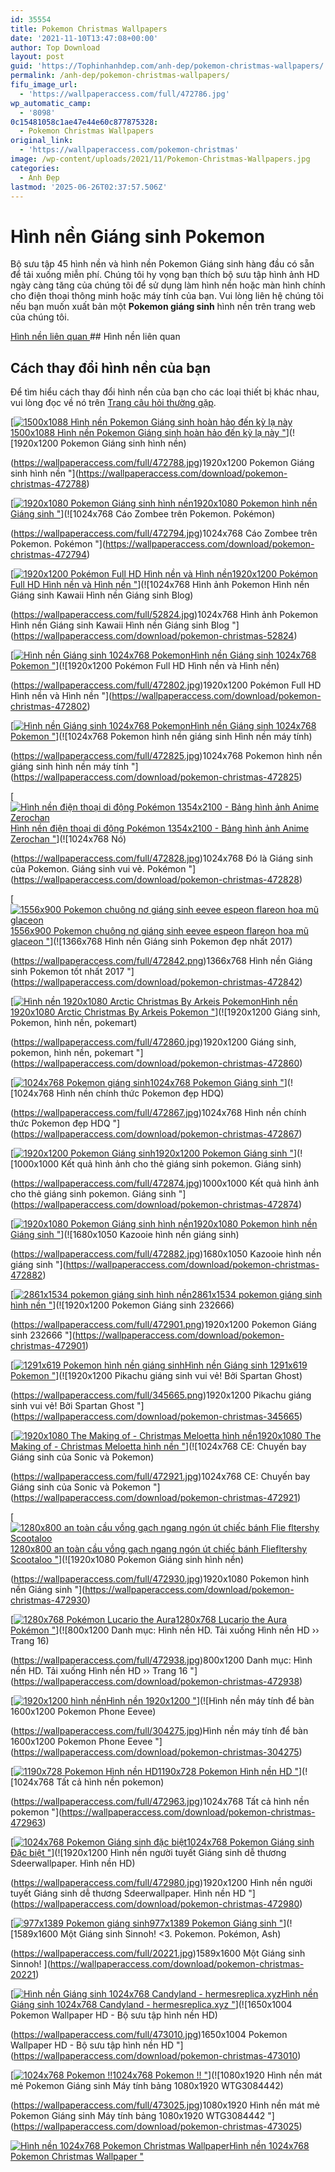 ```yaml
---
id: 35554
title: Pokemon Christmas Wallpapers
date: '2021-11-10T13:47:08+00:00'
author: Top Download
layout: post
guid: 'https://Tophinhanhdep.com/anh-dep/pokemon-christmas-wallpapers/'
permalink: /anh-dep/pokemon-christmas-wallpapers/
fifu_image_url:
  - 'https://wallpaperaccess.com/full/472786.jpg'
wp_automatic_camp:
  - '8098'
0c15481058c1ae47e44e60c877875328:
  - Pokemon Christmas Wallpapers
original_link:
  - 'https://wallpaperaccess.com/pokemon-christmas'
image: /wp-content/uploads/2021/11/Pokemon-Christmas-Wallpapers.jpg
categories:
  - Ảnh Đẹp
lastmod: '2025-06-26T02:37:57.506Z'
---
```

# Hình nền Giáng sinh Pokemon

Bộ sưu tập 45 hình nền và hình nền Pokemon Giáng sinh hàng đầu có sẵn để tải xuống miễn phí. Chúng tôi hy vọng bạn thích bộ sưu tập hình ảnh HD ngày càng tăng của chúng tôi để sử dụng làm hình nền hoặc màn hình chính cho điện thoại thông minh hoặc máy tính của bạn. Vui lòng liên hệ chúng tôi nếu bạn muốn xuất bản một **Pokemon giáng sinh** hình nền trên trang web của chúng tôi.

[Hình nền liên quan ](#related) ## Hình nền liên quan

## Cách thay đổi hình nền của bạn

Để tìm hiểu cách thay đổi hình nền của bạn cho các loại thiết bị khác nhau, vui lòng đọc về nó trên [Trang câu hỏi thường gặp](https://tophinhanhdep.com/faq/).

  
[[![1500x1088 Hình nền Pokemon Giáng sinh hoàn hảo đến kỳ lạ này](https://wallpaperaccess.com/full/472786.jpg)1500x1088 Hình nền Pokemon Giáng sinh hoàn hảo đến kỳ lạ này "](https://wallpaperaccess.com/download/pokemon-christmas-472786)](![1920x1200 Pokemon Giáng sinh hình nền)

(https://wallpaperaccess.com/full/472788.jpg)1920x1200 Pokemon Giáng sinh hình nền "](https://wallpaperaccess.com/download/pokemon-christmas-472788)

[[![1920x1080 Pokemon Giáng sinh hình nền](https://wallpaperaccess.com/full/472791.jpg)1920x1080 Pokemon hình nền Giáng sinh "](https://wallpaperaccess.com/download/pokemon-christmas-472791)](![1024x768 Cáo Zombee trên Pokemon.  Pokémon)

(https://wallpaperaccess.com/full/472794.jpg)1024x768 Cáo Zombee trên Pokemon. Pokémon "](https://wallpaperaccess.com/download/pokemon-christmas-472794)

[[![1920x1200 Pokémon Full HD Hình nền và Hình nền](https://wallpaperaccess.com/full/472799.jpg)1920x1200 Pokémon Full HD Hình nền và Hình nền "](https://wallpaperaccess.com/download/pokemon-christmas-472799)](![1024x768 Hình ảnh Pokemon Hình nền Giáng sinh Kawaii Hình nền Giáng sinh Blog)

(https://wallpaperaccess.com/full/52824.jpg)1024x768 Hình ảnh Pokemon Hình nền Giáng sinh Kawaii Hình nền Giáng sinh Blog "](https://wallpaperaccess.com/download/pokemon-christmas-52824)

[[![Hình nền Giáng sinh 1024x768 Pokemon](https://wallpaperaccess.com/full/472801.jpg)Hình nền Giáng sinh 1024x768 Pokemon "](https://wallpaperaccess.com/download/pokemon-christmas-472801)](![1920x1200 Pokémon Full HD Hình nền và Hình nền)

(https://wallpaperaccess.com/full/472802.jpg)1920x1200 Pokémon Full HD Hình nền và Hình nền "](https://wallpaperaccess.com/download/pokemon-christmas-472802)

 [[![Hình nền Giáng sinh 1024x768 Pokemon](https://wallpaperaccess.com/full/472803.jpg)Hình nền Giáng sinh 1024x768 Pokemon "](https://wallpaperaccess.com/download/pokemon-christmas-472803)](![1024x768 Pokemon hình nền giáng sinh Hình nền máy tính)

(https://wallpaperaccess.com/full/472825.jpg)1024x768 Pokemon hình nền giáng sinh hình nền máy tính "](https://wallpaperaccess.com/download/pokemon-christmas-472825)

[[![Hình nền điện thoại di động Pokémon 1354x2100 - Bảng hình ảnh Anime Zerochan](https://wallpaperaccess.com/full/420384.jpg)Hình nền điện thoại di động Pokémon 1354x2100 - Bảng hình ảnh Anime Zerochan "](https://wallpaperaccess.com/download/pokemon-christmas-420384)](![1024x768 Nó)

(https://wallpaperaccess.com/full/472828.jpg)1024x768 Đó là Giáng sinh của Pokemon. Giáng sinh vui vẻ. Pokémon "](https://wallpaperaccess.com/download/pokemon-christmas-472828)

[[![1556x900 Pokemon chuông nơ giáng sinh eevee espeon flareon hoa mũ glaceon](https://wallpaperaccess.com/full/472835.jpg)1556x900 Pokemon chuông nơ giáng sinh eevee espeon flareon hoa mũ glaceon "](https://wallpaperaccess.com/download/pokemon-christmas-472835)](![1366x768 Hình nền Giáng sinh Pokemon đẹp nhất 2017)

(https://wallpaperaccess.com/full/472842.png)1366x768 Hình nền Giáng sinh Pokemon tốt nhất 2017 "](https://wallpaperaccess.com/download/pokemon-christmas-472842)

[[![Hình nền 1920x1080 Arctic Christmas By Arkeis Pokemon](https://wallpaperaccess.com/full/472858.jpg)Hình nền 1920x1080 Arctic Christmas By Arkeis Pokemon "](https://wallpaperaccess.com/download/pokemon-christmas-472858)](![1920x1200 Giáng sinh, Pokemon, hình nền, pokemart)

(https://wallpaperaccess.com/full/472860.jpg)1920x1200 Giáng sinh, pokemon, hình nền, pokemart "](https://wallpaperaccess.com/download/pokemon-christmas-472860)

[[![1024x768 Pokemon giáng sinh](https://wallpaperaccess.com/full/472863.jpg)1024x768 Pokemon Giáng sinh "](https://wallpaperaccess.com/download/pokemon-christmas-472863)](![1024x768 Hình nền chính thức Pokemon đẹp HDQ)

(https://wallpaperaccess.com/full/472867.jpg)1024x768 Hình nền chính thức Pokemon đẹp HDQ "](https://wallpaperaccess.com/download/pokemon-christmas-472867)

[[![1920x1200 Pokemon Giáng sinh](https://wallpaperaccess.com/full/472870.jpg)1920x1200 Pokemon Giáng sinh "](https://wallpaperaccess.com/download/pokemon-christmas-472870)](![1000x1000 Kết quả hình ảnh cho thẻ giáng sinh pokemon.  Giáng sinh)

(https://wallpaperaccess.com/full/472874.jpg)1000x1000 Kết quả hình ảnh cho thẻ giáng sinh pokemon. Giáng sinh "](https://wallpaperaccess.com/download/pokemon-christmas-472874)

[[![1920x1080 Pokemon Giáng sinh hình nền](https://wallpaperaccess.com/full/472876.jpg)1920x1080 Pokemon hình nền Giáng sinh "](https://wallpaperaccess.com/download/pokemon-christmas-472876)](![1680x1050 Kazooie hình nền giáng sinh)

(https://wallpaperaccess.com/full/472882.jpg)1680x1050 Kazooie hình nền giáng sinh "](https://wallpaperaccess.com/download/pokemon-christmas-472882)

[[![2861x1534 pokemon giáng sinh hình nền](https://wallpaperaccess.com/full/472887.jpg)2861x1534 pokemon giáng sinh hình nền "](https://wallpaperaccess.com/download/pokemon-christmas-472887)](![1920x1200 Pokemon Giáng sinh 232666)

(https://wallpaperaccess.com/full/472901.png)1920x1200 Pokemon Giáng sinh 232666 "](https://wallpaperaccess.com/download/pokemon-christmas-472901)

[[![1291x619 Pokemon hình nền giáng sinh](https://wallpaperaccess.com/full/472911.jpg)Hình nền Giáng sinh 1291x619 Pokemon "](https://wallpaperaccess.com/download/pokemon-christmas-472911)](![1920x1200 Pikachu giáng sinh vui vẻ!  Bởi Spartan Ghost)

(https://wallpaperaccess.com/full/345665.png)1920x1200 Pikachu giáng sinh vui vẻ! Bởi Spartan Ghost "](https://wallpaperaccess.com/download/pokemon-christmas-345665)

[[![1920x1080 The Making of - Christmas Meloetta hình nền](https://wallpaperaccess.com/full/472919.jpg)1920x1080 The Making of - Christmas Meloetta hình nền "](https://wallpaperaccess.com/download/pokemon-christmas-472919)](![1024x768 CE: Chuyến bay Giáng sinh của Sonic và Pokemon)

(https://wallpaperaccess.com/full/472921.jpg)1024x768 CE: Chuyến bay Giáng sinh của Sonic và Pokemon "](https://wallpaperaccess.com/download/pokemon-christmas-472921)

[[![1280x800 an toàn cầu vồng gạch ngang ngón út chiếc bánh Flie fltershy Scootaloo](https://wallpaperaccess.com/full/472928.jpg)1280x800 an toàn cầu vồng gạch ngang ngón út chiếc bánh Fliefltershy Scootaloo "](https://wallpaperaccess.com/download/pokemon-christmas-472928)](![1920x1080 Pokemon Giáng sinh hình nền)

(https://wallpaperaccess.com/full/472930.jpg)1920x1080 Pokemon hình nền Giáng sinh "](https://wallpaperaccess.com/download/pokemon-christmas-472930)

[[![1280x768 Pokémon Lucario the Aura](https://wallpaperaccess.com/full/472934.jpg)1280x768 Lucario the Aura Pokémon "](https://wallpaperaccess.com/download/pokemon-christmas-472934)](![800x1200 Danh mục: Hình nền HD.  Tải xuống Hình nền HD ›› Trang 16)

(https://wallpaperaccess.com/full/472938.jpg)800x1200 Danh mục: Hình nền HD. Tải xuống Hình nền HD ›› Trang 16 "](https://wallpaperaccess.com/download/pokemon-christmas-472938)

[[![1920x1200 hình nền](https://wallpaperaccess.com/full/472954.jpg)Hình nền 1920x1200 "](https://wallpaperaccess.com/download/pokemon-christmas-472954)](![Hình nền máy tính để bàn 1600x1200 Pokemon Phone Eevee)

(https://wallpaperaccess.com/full/304275.jpg)Hình nền máy tính để bàn 1600x1200 Pokemon Phone Eevee "](https://wallpaperaccess.com/download/pokemon-christmas-304275)

[[![1190x728 Pokemon Hình nền HD](https://wallpaperaccess.com/full/472962.jpg)1190x728 Pokemon Hình nền HD "](https://wallpaperaccess.com/download/pokemon-christmas-472962)](![1024x768 Tất cả hình nền pokemon)

(https://wallpaperaccess.com/full/472963.jpg)1024x768 Tất cả hình nền pokemon "](https://wallpaperaccess.com/download/pokemon-christmas-472963)

[[![1024x768 Pokemon Giáng sinh đặc biệt](https://wallpaperaccess.com/full/472966.jpg)1024x768 Pokemon Giáng sinh Đặc biệt "](https://wallpaperaccess.com/download/pokemon-christmas-472966)](![1920x1200 Hình nền người tuyết Giáng sinh dễ thương Sdeerwallpaper.  Hình nền HD)

(https://wallpaperaccess.com/full/472980.jpg)1920x1200 Hình nền người tuyết Giáng sinh dễ thương Sdeerwallpaper. Hình nền HD "](https://wallpaperaccess.com/download/pokemon-christmas-472980)

[[![977x1389 Pokemon giáng sinh](https://wallpaperaccess.com/full/472992.jpg)977x1389 Pokemon Giáng sinh "](https://wallpaperaccess.com/download/pokemon-christmas-472992)](![1589x1600 Một Giáng sinh Sinnoh!  <3.  Pokemon.  Pokémon, Ash)

(https://wallpaperaccess.com/full/20221.jpg)1589x1600 Một Giáng sinh Sinnoh! ](https://wallpaperaccess.com/download/pokemon-christmas-20221)

[[![Hình nền Giáng sinh 1024x768 Candyland - hermesreplica.xyz](https://wallpaperaccess.com/full/472997.jpg)Hình nền Giáng sinh 1024x768 Candyland - hermesreplica.xyz "](https://wallpaperaccess.com/download/pokemon-christmas-472997)](![1650x1004 Pokemon Wallpaper HD - Bộ sưu tập hình nền HD)

(https://wallpaperaccess.com/full/473010.jpg)1650x1004 Pokemon Wallpaper HD - Bộ sưu tập hình nền HD "](https://wallpaperaccess.com/download/pokemon-christmas-473010)

[[![1024x768 Pokemon !!](https://wallpaperaccess.com/full/473019.jpg)1024x768 Pokemon !! "](https://wallpaperaccess.com/download/pokemon-christmas-473019)](![1080x1920 Hình nền mát mẻ Pokemon Giáng sinh Máy tính bảng 1080x1920 WTG3084442)

(https://wallpaperaccess.com/full/473025.jpg)1080x1920 Hình nền mát mẻ Pokemon Giáng sinh Máy tính bảng 1080x1920 WTG3084442 "](https://wallpaperaccess.com/download/pokemon-christmas-473025)

[![Hình nền 1024x768 Pokemon Christmas Wallpaper](https://wallpaperaccess.com/full/473042.jpg)Hình nền 1024x768 Pokemon Christmas Wallpaper "](https://wallpaperaccess.com/download/pokemon-christmas-473042)

